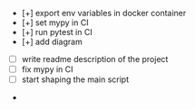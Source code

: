 - [+] export env variables in docker container
- [+] set mypy in CI
- [+] run pytest in CI
- [+] add diagram
- [ ] write readme description of the project
- [ ] fix mypy in CI
- [ ] start shaping the main script
- 